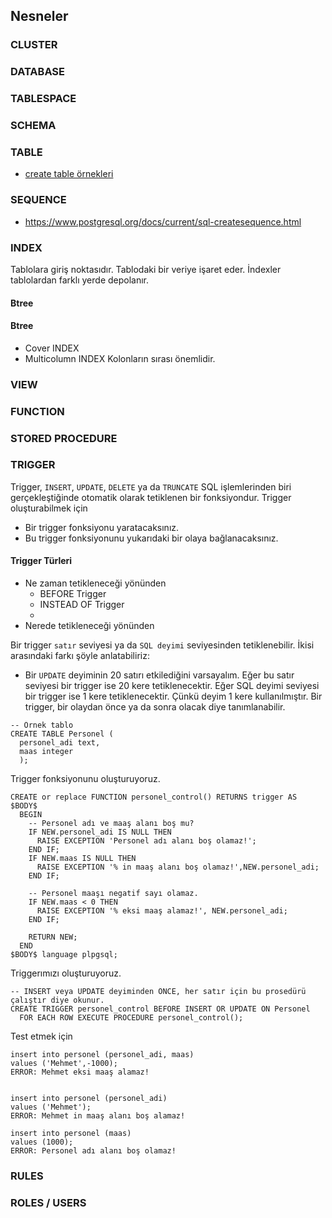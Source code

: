 ## Nesneler
### CLUSTER
### DATABASE
### TABLESPACE
### SCHEMA
### TABLE
* [create table örnekleri](https://tubitak-bilgem-yte.github.io/pg-gelistirici/docs/02-sorgu-yapisi-davranislari/sorgu_tipleri/
)

### SEQUENCE
* https://www.postgresql.org/docs/current/sql-createsequence.html

### INDEX
Tablolara giriş noktasıdır.
Tablodaki bir veriye işaret eder.
İndexler tablolardan farklı yerde depolanır.




#### Btree
#### Btree
* Cover INDEX
* Multicolumn INDEX
  Kolonların sırası önemlidir.


### VIEW
### FUNCTION
### STORED PROCEDURE



### TRIGGER
Trigger,  `INSERT`, `UPDATE`, `DELETE` ya da `TRUNCATE` SQL işlemlerinden biri gerçekleştiğinde otomatik olarak tetiklenen bir fonksiyondur. Trigger oluşturabilmek için
* Bir trigger fonksiyonu yaratacaksınız.
* Bu trigger fonksiyonunu yukarıdaki bir olaya bağlanacaksınız.
#### Trigger Türleri
* Ne zaman tetikleneceği yönünden
  - BEFORE Trigger
  - INSTEAD OF Trigger
  -
* Nerede tetikleneceği yönünden

Bir trigger `satır` seviyesi ya da `SQL deyimi` seviyesinden tetiklenebilir. İkisi arasındaki farkı şöyle anlatabiliriz:
* Bir `UPDATE` deyiminin 20 satırı etkilediğini varsayalım. Eğer bu satır seviyesi bir trigger ise 20 kere tetiklenecektir. Eğer SQL deyimi seviyesi bir trigger ise 1 kere tetiklenecektir. Çünkü deyim 1 kere kullanılmıştır.
Bir trigger, bir olaydan önce ya da sonra olacak diye tanımlanabilir.
```
-- Örnek tablo
CREATE TABLE Personel (
  personel_adi text,
  maas integer
  );
```

Trigger fonksiyonunu oluşturuyoruz.
```
CREATE or replace FUNCTION personel_control() RETURNS trigger AS $BODY$
  BEGIN
    -- Personel adı ve maaş alanı boş mu?
    IF NEW.personel_adi IS NULL THEN
      RAISE EXCEPTION 'Personel adı alanı boş olamaz!';
    END IF;
    IF NEW.maas IS NULL THEN
      RAISE EXCEPTION '% in maaş alanı boş olamaz!',NEW.personel_adi;
    END IF;

    -- Personel maaşı negatif sayı olamaz.
    IF NEW.maas < 0 THEN
      RAISE EXCEPTION '% eksi maaş alamaz!', NEW.personel_adi;
    END IF;

    RETURN NEW;
  END
$BODY$ language plpgsql;

```
Triggerımızı oluşturuyoruz.
```
-- INSERT veya UPDATE deyiminden ÖNCE, her satır için bu prosedürü çalıştır diye okunur.
CREATE TRIGGER personel_control BEFORE INSERT OR UPDATE ON Personel
  FOR EACH ROW EXECUTE PROCEDURE personel_control();
```
Test etmek için
```
insert into personel (personel_adi, maas)
values ('Mehmet',-1000);
ERROR: Mehmet eksi maaş alamaz!


insert into personel (personel_adi)
values ('Mehmet');
ERROR: Mehmet in maaş alanı boş alamaz!

insert into personel (maas)
values (1000);
ERROR: Personel adı alanı boş olamaz!

```
### RULES
### ROLES / USERS
